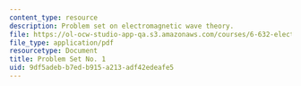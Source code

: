 ```yaml
---
content_type: resource
description: Problem set on electromagnetic wave theory.
file: https://ol-ocw-studio-app-qa.s3.amazonaws.com/courses/6-632-electromagnetic-wave-theory-spring-2003/9df5adebb7edb915a213adf42edeafe5_ps1.pdf
file_type: application/pdf
resourcetype: Document
title: Problem Set No. 1
uid: 9df5adeb-b7ed-b915-a213-adf42edeafe5
---
```

